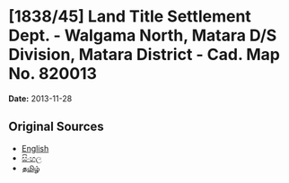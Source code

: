 # [1838/45] Land Title Settlement Dept. - Walgama North, Matara D/S Division, Matara District - Cad. Map No. 820013

**Date:** 2013-11-28

## Original Sources

- [English](https://documents.gov.lk/view/extra-gazettes/2013/11/1838-45_E.pdf)
- [සිංහල](https://documents.gov.lk/view/extra-gazettes/2013/11/1838-45_S.pdf)
- [தமிழ்](https://documents.gov.lk/view/extra-gazettes/2013/11/1838-45_T.pdf)
